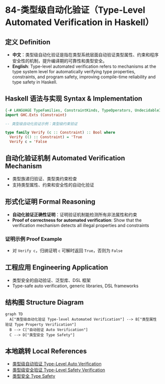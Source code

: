 # 84-类型级自动化验证（Type-Level Automated Verification in Haskell）

## 定义 Definition

- **中文**：类型级自动化验证是指在类型系统层面自动验证类型属性、约束和程序安全性的机制，提升编译期的可靠性和类型安全。
- **English**: Type-level automated verification refers to mechanisms at the type system level for automatically verifying type properties, constraints, and program safety, improving compile-time reliability and type safety in Haskell.

## Haskell 语法与实现 Syntax & Implementation

```haskell
{-# LANGUAGE TypeFamilies, ConstraintKinds, TypeOperators, UndecidableInstances #-}
import GHC.Exts (Constraint)

-- 类型级自动化验证示例：类型级约束验证

type family Verify (c :: Constraint) :: Bool where
  Verify (() :: Constraint) = 'True
  Verify c = 'False
```

## 自动化验证机制 Automated Verification Mechanism

- 类型族递归验证、类型类约束检查
- 支持类型属性、约束和安全性的自动化验证

## 形式化证明 Formal Reasoning

- **自动化验证正确性证明**：证明验证机制能检测所有非法属性和约束
- **Proof of correctness for automated verification**: Show that the verification mechanism detects all illegal properties and constraints

### 证明示例 Proof Example

- 对 `Verify c`，归纳证明 `c` 可解时返回 `True`，否则为 `False`

## 工程应用 Engineering Application

- 类型安全的自动验证、泛型库、DSL 框架
- Type-safe auto verification, generic libraries, DSL frameworks

## 结构图 Structure Diagram

```mermaid
graph TD
  A["类型级自动化验证 Type-level Automated Verification"] --> B["类型属性验证 Type Property Verification"]
  B --> C["自动验证 Auto Verification"]
  C --> D["类型安全 Type Safety"]
```

## 本地跳转 Local References

- [类型级自动验证 Type-Level Auto Verification](../39-Type-Level-Auto-Verification/01-Type-Level-Auto-Verification-in-Haskell.md)
- [类型级安全验证 Type-Level Safety Verification](../44-Type-Level-Safety-Verification/01-Type-Level-Safety-Verification-in-Haskell.md)
- [类型安全 Type Safety](../14-Type-Safety/01-Type-Safety-in-Haskell.md)

